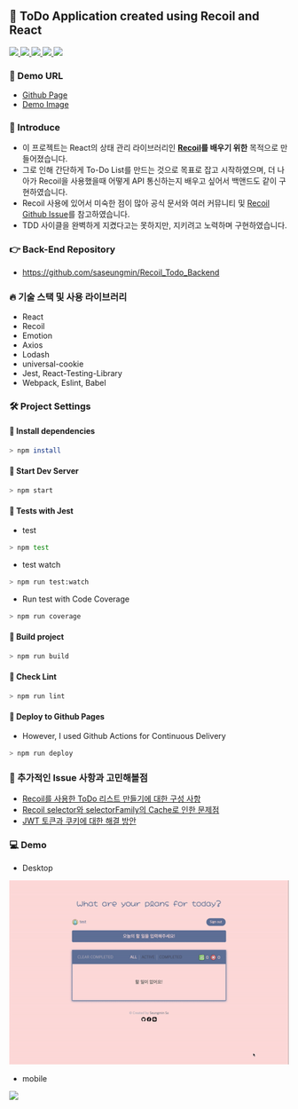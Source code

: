 ## 🦄 ToDo Application created using Recoil and React

<a href="https://github.com/saseungmin/Recoil_ToDo/actions?query=workflow%3ACI">
  <img src="https://img.shields.io/github/workflow/status/saseungmin/Recoil_ToDo/CI?label=CI&logo=GitHub&style=flat-square" />
</a>

<a href="https://github.com/saseungmin/Recoil_ToDo/actions?query=workflow%3ACD">
  <img src="https://img.shields.io/github/workflow/status/saseungmin/Recoil_ToDo/CD?label=build&logo=GitHub&style=flat-square" />
</a>

<a href="https://codecov.io/gh/saseungmin/Recoil_ToDo">
  <img src="https://codecov.io/gh/saseungmin/Recoil_ToDo/branch/main/graph/badge.svg?token=UAQ7YZZCA8"/>
</a>
    
<a href="https://github.com/saseungmin/Recoil_ToDo/issues">
  <img src="https://img.shields.io/github/issues/saseungmin/Recoil_ToDo?style=flat-square" />
</a>

<a href="https://github.com/saseungmin/Recoil_ToDo/blob/main/LICENSE"> 
  <img src="https://img.shields.io/github/license/saseungmin/Recoil_ToDo?style=flat-square">
</a>

### 🚀 Demo URL
- [Github Page](https://saseungmin.github.io/Recoil_ToDo/)
- [Demo Image](#-demo)


### 🎈 Introduce
- 이 프로젝트는 React의 상태 관리 라이브러리인 **[Recoil](https://recoiljs.org/)를 배우기 위한** 목적으로 만들어졌습니다.
- 그로 인해 간단하게 To-Do List를 만드는 것으로 목표로 잡고 시작하였으며, 더 나아가 Recoil을 사용했을때 어떻게 API 통신하는지 배우고 싶어서 백앤드도 같이 구현하였습니다.
- Recoil 사용에 있어서 미숙한 점이 많아 공식 문서와 여러 커뮤니티 및 [Recoil Github Issue](https://github.com/facebookexperimental/Recoil/issues)를 참고하였습니다.
- TDD 사이클을 완벽하게 지켰다고는 못하지만, 지키려고 노력하며 구현하였습니다.

### 👉 Back-End Repository
- https://github.com/saseungmin/Recoil_Todo_Backend

### 🔥 기술 스택 및 사용 라이브러리
- React
- Recoil
- Emotion
- Axios
- Lodash
- universal-cookie
- Jest, React-Testing-Library
- Webpack, Eslint, Babel

### 🛠 Project Settings

#### 📢 Install dependencies

```bash
> npm install
```

#### 📢 Start Dev Server

```bash
> npm start
```

#### 📢 Tests with Jest
- test

```bash
> npm test
```

- test watch

```bash
> npm run test:watch
```

- Run test with Code Coverage

```bash
> npm run coverage
```

#### 📢 Build project

```bash
> npm run build
```

#### 📢 Check Lint

```bash
> npm run lint
```

#### 📢 Deploy to Github Pages
- However, I used Github Actions for Continuous Delivery

```bash
> npm run deploy
```

### 🤔 추가적인 Issue 사항과 고민해볼점
- [Recoil를 사용한 ToDo 리스트 만들기에 대한 구성 사항](https://github.com/saseungmin/Recoil_ToDo/issues/4)
- [Recoil selector와 selectorFamily의 Cache로 인한 문제점](https://github.com/saseungmin/Recoil_ToDo/issues/57)
- [JWT 토큰과 쿠키에 대한 해결 방안](https://github.com/saseungmin/Recoil_ToDo/issues/57)

### 💻 Demo
- Desktop

![demo-desktop](images/demo-desktop.gif)

- mobile

<img src="images/demo-mobile.gif">

